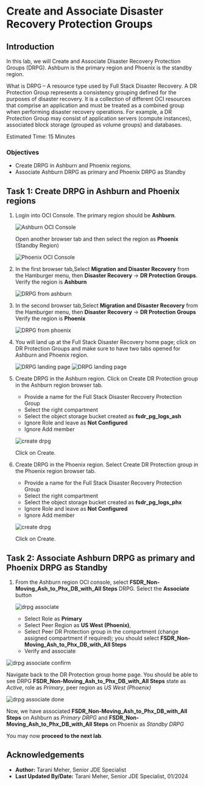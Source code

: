 # Create and Associate Disaster Recovery Protection Groups

## Introduction

In this lab, we will Create and Associate Disaster Recovery Protection Groups (DRPG). Ashburn is the primary region and Phoenix is the standby region.

What is DRPG – A resource type used by Full Stack Disaster Recovery.  A DR Protection Group represents a consistency grouping defined for the purposes of disaster recovery.  It is a collection of different OCI resources that comprise an application and must be treated as a combined group when performing disaster recovery operations.  For example, a DR Protection Group may consist of application servers (compute instances), associated block storage (grouped as volume groups) and databases.

Estimated Time: 15 Minutes

### Objectives

- Create DRPG in Ashburn and Phoenix regions.
- Associate Ashburn DRPG as primary and Phoenix DRPG as Standby

## Task 1: Create DRPG in Ashburn and Phoenix regions

1. Login into OCI Console. The primary region should be **Ashburn**.

    ![Ashburn OCI Console](./images/ashburn-region.png)

   Open another browser tab and then select the region as **Phoenix** (Standby Region)

    ![Phoenix OCI Console](./images/phoenix-region.png)

2. In the first browser tab,Select **Migration and Disaster Recovery** from the Hamburger menu, then **Disaster Recovery** -> **DR Protection Groups**. Verify the region is **Ashburn**

    ![DRPG from ashburn](./images/ashburn-drpgpage.png)

3. In the second browser tab,Select **Migration and Disaster Recovery** from the Hamburger menu, then **Disaster Recovery** -> **DR Protection Groups** Verify the region is **Phoenix**

    ![DRPG from phoenix](./images/phoenix-drpgpage.png)

4. You will land up at the Full Stack Disaster Recovery home page; click on DR Protection Groups and make sure to have two tabs opened for Ashburn and Phoenix region.

    ![DRPG landing page](./images/ashburn-drpg.png)
    ![DRPG landing page](./images/phoenix-drpg.png)

5. Create DRPG in the Ashburn region. Click on Create DR Protection group in the Ashburn region browser tab.

    - Provide a name for the Full Stack Disaster Recovery Protection Group
    - Select the right compartment
    - Select the object storage bucket created as **fsdr\_pg\_logs\_ash**
    - Ignore Role and leave as **Not Configured**
    - Ignore Add member 

    ![create drpg](./images/nm-ashburn-create-drpg.png)

    Click on Create.

6. Create DRPG in the Phoenix region. Select Create DR Protection group in the Phoenix region browser tab.

    - Provide a name for the Full Stack Disaster Recovery Protection Group
    - Select the right compartment
    - Select the object storage bucket created as **fsdr\_pg\_logs\_phx**
    - Ignore Role and leave as **Not Configured**
    - Ignore Add member

    ![create drpg](./images/nm-phoenix-create-drpg.png)

    Click on Create.

## Task 2: Associate Ashburn DRPG as primary and Phoenix DRPG as Standby

1. From the Ashburn region OCI console, select **FSDR\_Non-Moving\_Ash\_to\_Phx\_DB\_with\_All Steps** DRPG. Select the **Associate** button

   ![drpg associate](./images/nm-drpg-associate.png)

   - Select Role as **Primary**
   - Select Peer Region as **US West (Phoenix)**,
   - Select Peer DR Protection group in the compartment (change assigned compartment if required); you should select **FSDR\_Non-Moving\_Ash\_to\_Phx\_DB\_with\_All Steps**
   - Verify and associate

  ![drpg associate confirm](./images/nm-drpg-associate-1.png)

  Navigate back to the DR Protection group home page. You should be able to see DRPG **FSDR\_Non-Moving\_Ash\_to\_Phx\_DB\_with\_All Steps** state as *Active*, role as *Primary*, peer region as *US West (Phoenix)*

  ![drpg associate done](./images/nm-drpg-status-ashburn.png)

   Now, we have associated **FSDR\_Non-Moving\_Ash\_to\_Phx\_DB\_with\_All Steps** on Ashburn as *Primary DRPG* and **FSDR\_Non-Moving\_Ash\_to\_Phx\_DB\_with\_All Steps** on Phoenix as *Standby DRPG*

   You may now **proceed to the next lab**.

## Acknowledgements

* **Author:** Tarani Meher, Senior JDE Specialist
* **Last Updated By/Date:** Tarani Meher, Senior JDE Specialist, 01/2024
